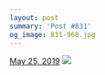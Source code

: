 ```yaml
---
layout: post
summary: 'Post #831'
og_image: 831-960.jpg
---
```


<p>
  <time>
    <a href="/831">May 25, 2019</a>
  </time>
  <a href="/831">
    <img src="{{ site.assets_url }}/831-480.jpg" srcset="{{ site.assets_url }}/831-240.jpg 240w, {{ site.assets_url }}/831-480.jpg 480w, {{ site.assets_url }}/831-720.jpg 720w, {{ site.assets_url }}/831-960.jpg 960w" sizes="(min-width: 700px) 50vw, calc(100vw - 2rem)" />
  </a>
</p>
